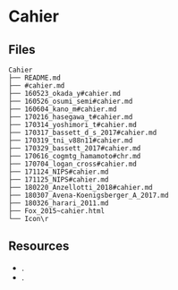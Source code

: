 <!--
@Author: shumez
@Date:   2018-03-27 16:33:16
@Project: Cahier
@Filename: README.md
@Last modified by:   shumez
@Last modified time: 2018-04-03 21:25:89
-->


Cahier
======

Files
-----

```
Cahier
├── README.md
├── #cahier.md
├── 160523_okada_y#cahier.md
├── 160526_osumi_semi#cahier.md
├── 160604_kano_m#cahier.md
├── 170216_hasegawa_t#cahier.md
├── 170314_yoshimori_t#cahier.md
├── 170317_bassett_d_s_2017#cahier.md
├── 170319_tni_v88n11#cahier.md
├── 170329_bassett_2017#cahier.md
├── 170616_cogmtg_hamamoto#chr.md
├── 170704_logan_cross#cahier.md
├── 171124_NIPS#cahier.md
├── 171125_NIPS#cahier.md
├── 180220_Anzellotti_2018#cahier.md
├── 180307_Avena-Koenigsberger_A_2017.md
├── 180326_harari_2011.md
├── Fox_2015~cahier.html
└── Icon\r
```


Resources
---------

- .
- .
